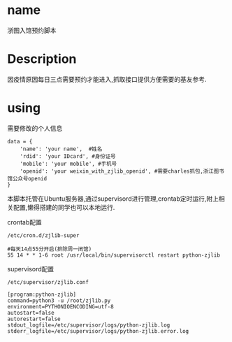 # name
浙图入馆预约脚本

# Description
因疫情原因每日三点需要预约才能进入,抓取接口提供方便需要的基友参考.


# using

需要修改的个人信息
```
data = {
    'name': 'your name',  #姓名
    'rdid': 'your IDcard', #身份证号
    'mobile': 'your mobile', #手机号
    'openid': 'your weixin_with_zjlib_openid', #需要charles抓包,浙江图书馆公众号openid
}
```

本脚本托管在Ubuntu服务器,通过supervisord进行管理,crontab定时运行,附上相关配置,懒得搭建的同学也可以本地运行.

   crontab配置
```
/etc/cron.d/zjlib-super

#每天14点55分开启(排除周一闭馆)
55 14 * * 1-6 root /usr/local/bin/supervisorctl restart python-zjlib 
```

   supervisord配置
```
/etc/supervisor/zjlib.conf

[program:python-zjlib]
command=python3 -u /root/zjlib.py
environment=PYTHONIOENCODING=utf-8
autostart=false
autorestart=false
stdout_logfile=/etc/supervisor/logs/python-zjlib.log
stderr_logfile=/etc/supervisor/logs/python-zjlib.error.log
```